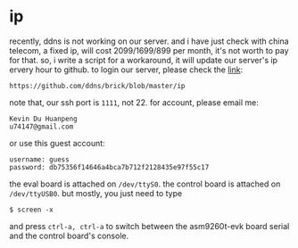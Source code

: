 ip
==

recently, ddns is not working on our server.
and i have just check with china telecom,
a fixed ip, will cost 2099/1699/899 per month,
it's not worth to pay for that.
so, i write a script for a workaround,
it will update our server's ip ervery hour to
github.
to login our server, please check the [link](https://github.com/zhang3/ip/blob/test/ip):

```
https://github.com/ddns/brick/blob/master/ip
```

note that, our ssh port is `1111`, not 22.
for account, please email me:

```
Kevin Du Huanpeng
u74147@gmail.com
```

or use this guest account:

```
username: guess
password: db75356f14646a4bca7b712f2128435e97f55c17
```

the eval board is attached on `/dev/ttyS0`.
the control board is attached on `/dev/ttyUSB0`.
but mostly, you just need to type

```
$ screen -x
```

and press `ctrl-a, ctrl-a` to switch between the
asm9260t-evk board serial and the control board's
console.
